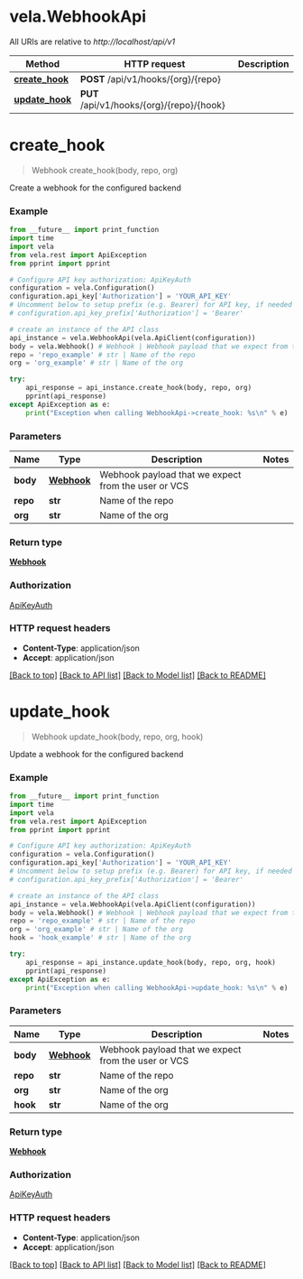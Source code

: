 # vela.WebhookApi

All URIs are relative to *http://localhost/api/v1*

Method | HTTP request | Description
------------- | ------------- | -------------
[**create_hook**](WebhookApi.md#create_hook) | **POST** /api/v1/hooks/{org}/{repo} | 
[**update_hook**](WebhookApi.md#update_hook) | **PUT** /api/v1/hooks/{org}/{repo}/{hook} | 

# **create_hook**
> Webhook create_hook(body, repo, org)



Create a webhook for the configured backend

### Example
```python
from __future__ import print_function
import time
import vela
from vela.rest import ApiException
from pprint import pprint

# Configure API key authorization: ApiKeyAuth
configuration = vela.Configuration()
configuration.api_key['Authorization'] = 'YOUR_API_KEY'
# Uncomment below to setup prefix (e.g. Bearer) for API key, if needed
# configuration.api_key_prefix['Authorization'] = 'Bearer'

# create an instance of the API class
api_instance = vela.WebhookApi(vela.ApiClient(configuration))
body = vela.Webhook() # Webhook | Webhook payload that we expect from the user or VCS
repo = 'repo_example' # str | Name of the repo
org = 'org_example' # str | Name of the org

try:
    api_response = api_instance.create_hook(body, repo, org)
    pprint(api_response)
except ApiException as e:
    print("Exception when calling WebhookApi->create_hook: %s\n" % e)
```

### Parameters

Name | Type | Description  | Notes
------------- | ------------- | ------------- | -------------
 **body** | [**Webhook**](Webhook.md)| Webhook payload that we expect from the user or VCS | 
 **repo** | **str**| Name of the repo | 
 **org** | **str**| Name of the org | 

### Return type

[**Webhook**](Webhook.md)

### Authorization

[ApiKeyAuth](../README.md#ApiKeyAuth)

### HTTP request headers

 - **Content-Type**: application/json
 - **Accept**: application/json

[[Back to top]](#) [[Back to API list]](../README.md#documentation-for-api-endpoints) [[Back to Model list]](../README.md#documentation-for-models) [[Back to README]](../README.md)

# **update_hook**
> Webhook update_hook(body, repo, org, hook)



Update a webhook for the configured backend

### Example
```python
from __future__ import print_function
import time
import vela
from vela.rest import ApiException
from pprint import pprint

# Configure API key authorization: ApiKeyAuth
configuration = vela.Configuration()
configuration.api_key['Authorization'] = 'YOUR_API_KEY'
# Uncomment below to setup prefix (e.g. Bearer) for API key, if needed
# configuration.api_key_prefix['Authorization'] = 'Bearer'

# create an instance of the API class
api_instance = vela.WebhookApi(vela.ApiClient(configuration))
body = vela.Webhook() # Webhook | Webhook payload that we expect from the user or VCS
repo = 'repo_example' # str | Name of the repo
org = 'org_example' # str | Name of the org
hook = 'hook_example' # str | Name of the org

try:
    api_response = api_instance.update_hook(body, repo, org, hook)
    pprint(api_response)
except ApiException as e:
    print("Exception when calling WebhookApi->update_hook: %s\n" % e)
```

### Parameters

Name | Type | Description  | Notes
------------- | ------------- | ------------- | -------------
 **body** | [**Webhook**](Webhook.md)| Webhook payload that we expect from the user or VCS | 
 **repo** | **str**| Name of the repo | 
 **org** | **str**| Name of the org | 
 **hook** | **str**| Name of the org | 

### Return type

[**Webhook**](Webhook.md)

### Authorization

[ApiKeyAuth](../README.md#ApiKeyAuth)

### HTTP request headers

 - **Content-Type**: application/json
 - **Accept**: application/json

[[Back to top]](#) [[Back to API list]](../README.md#documentation-for-api-endpoints) [[Back to Model list]](../README.md#documentation-for-models) [[Back to README]](../README.md)

